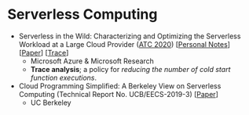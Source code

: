 # Serverless Computing

* Serverless in the Wild: Characterizing and Optimizing the Serverless Workload at a Large Cloud Provider ([ATC 2020](../../reading-notes/conference/atc-2020/)) \[[Personal Notes](../../reading-notes/conference/atc-2020/serverless-in-the-wild-characterizing-and-optimizing-the-serverless-workload.md)] \[[Paper](https://www.usenix.org/conference/atc20/presentation/shahrad)] \[[Trace](https://github.com/Azure/AzurePublicDataset)]
  * Microsoft Azure & Microsoft Research
  * **Trace analysis**; a policy for _reducing the number of cold start function executions_.
* Cloud Programming Simplified: A Berkeley View on Serverless Computing (Technical Report No. UCB/EECS-2019-3) \[[Paper](https://www2.eecs.berkeley.edu/Pubs/TechRpts/2019/EECS-2019-3.html)]
  * UC Berkeley

